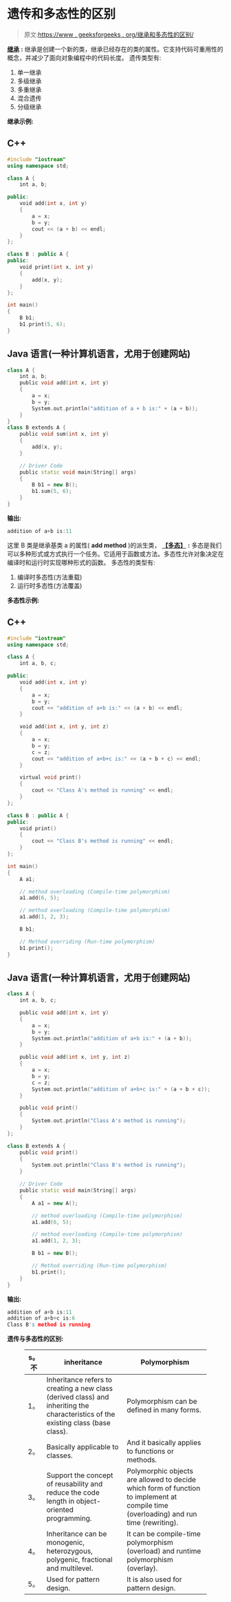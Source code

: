 # 遗传和多态性的区别

> 原文:[https://www . geeksforgeeks . org/继承和多态性的区别/](https://www.geeksforgeeks.org/difference-between-inheritance-and-polymorphism/)

[**继承**](https://www.geeksforgeeks.org/inheritance-in-c/) **:**
继承是创建一个新的类，继承已经存在的类的属性。它支持代码可重用性的概念，并减少了面向对象编程中的代码长度。
遗传类型有:

1.  单一继承
2.  多级继承
3.  多重继承
4.  混合遗传
5.  分级继承

**继承示例:**

## C++

```cpp
#include "iostream"
using namespace std;

class A {
    int a, b;

public:
    void add(int x, int y)
    {
        a = x;
        b = y;
        cout << (a + b) << endl;
    }
};

class B : public A {
public:
    void print(int x, int y)
    {
        add(x, y);
    }
};

int main()
{
    B b1;
    b1.print(5, 6);
}
```

## Java 语言(一种计算机语言，尤用于创建网站)

```cpp
class A {
    int a, b;
    public void add(int x, int y)
    {
        a = x;
        b = y;
        System.out.println("addition of a + b is:" + (a + b));
    }
}
class B extends A {
    public void sum(int x, int y)
    {
        add(x, y);
    }

    // Driver Code
    public static void main(String[] args)
    {
        B b1 = new B();
        b1.sum(5, 6);
    }
}
```

**输出:**

```cpp
addition of a+b is:11 
```

这里 B 类是继承基类 a 的属性( **add method** )的派生类，
[**【多态】**](https://www.geeksforgeeks.org/polymorphism-in-c/) **:**
多态是我们可以多种形式或方式执行一个任务。它适用于函数或方法。多态性允许对象决定在编译时和运行时实现哪种形式的函数。
多态性的类型有:

1.  编译时多态性(方法重载)
2.  运行时多态性(方法覆盖)

**多态性示例:**

## C++

```cpp
#include "iostream"
using namespace std;

class A {
    int a, b, c;

public:
    void add(int x, int y)
    {
        a = x;
        b = y;
        cout << "addition of a+b is:" << (a + b) << endl;
    }

    void add(int x, int y, int z)
    {
        a = x;
        b = y;
        c = z;
        cout << "addition of a+b+c is:" << (a + b + c) << endl;
    }

    virtual void print()
    {
        cout << "Class A's method is running" << endl;
    }
};

class B : public A {
public:
    void print()
    {
        cout << "Class B's method is running" << endl;
    }
};

int main()
{
    A a1;

    // method overloading (Compile-time polymorphism)
    a1.add(6, 5);

    // method overloading (Compile-time polymorphism)
    a1.add(1, 2, 3);

    B b1;

    // Method overriding (Run-time polymorphism)
    b1.print();
}
```

## Java 语言(一种计算机语言，尤用于创建网站)

```cpp
class A {
    int a, b, c;

    public void add(int x, int y)
    {
        a = x;
        b = y;
        System.out.println("addition of a+b is:" + (a + b));
    }

    public void add(int x, int y, int z)
    {
        a = x;
        b = y;
        c = z;
        System.out.println("addition of a+b+c is:" + (a + b + c));
    }

    public void print()
    {
        System.out.println("Class A's method is running");
    }
};

class B extends A {
    public void print()
    {
        System.out.println("Class B's method is running");
    }

    // Driver Code
    public static void main(String[] args)
    {
        A a1 = new A();

        // method overloading (Compile-time polymorphism)
        a1.add(6, 5);

        // method overloading (Compile-time polymorphism)
        a1.add(1, 2, 3);

        B b1 = new B();

        // Method overriding (Run-time polymorphism)
        b1.print();
    }
}
```

**输出:**

```cpp
addition of a+b is:11
addition of a+b+c is:6
Class B's method is running 
```

**遗传与多态性的区别:**

<figure class="table">

| s。不 | inheritance | Polymorphism |
| --- | --- | --- |
| 1。 | Inheritance refers to creating a new class (derived class) and inheriting the characteristics of the existing class (base class). | Polymorphism can be defined in many forms. |
| 2。 | Basically applicable to classes. | And it basically applies to functions or methods. |
| 3。 | Support the concept of reusability and reduce the code length in object-oriented programming. | Polymorphic objects are allowed to decide which form of function to implement at compile time (overloading) and run time (rewriting). |
| 4。 | Inheritance can be monogenic, heterozygous, polygenic, fractional and multilevel. | It can be compile-time polymorphism (overload) and runtime polymorphism (overlay). |
| 5。 | Used for pattern design. | It is also used for pattern design. |

</figure>